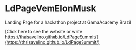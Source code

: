 # LdPageVemElonMusk
Landing Page for a hackathon project at GamaAcademy Brazil

[Click here to see the website or write https://thaisavelino.github.io/LdPageSummit/](https://thaisavelino.github.io/LdPageSummit/)
